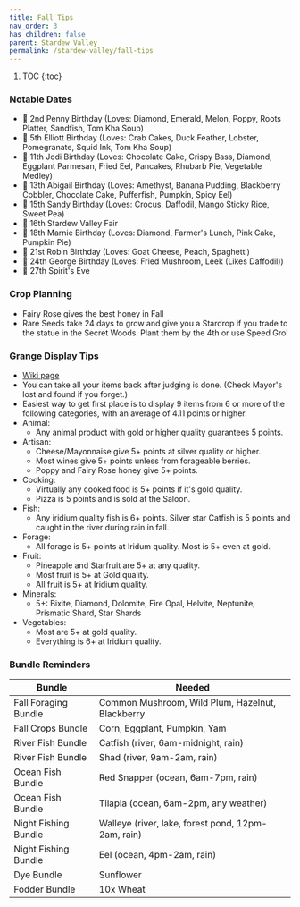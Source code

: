 ```yaml
---
title: Fall Tips
nav_order: 3
has_children: false
parent: Stardew Valley
permalink: /stardew-valley/fall-tips
---
```

1. TOC
{:toc}

### Notable Dates
- 🎉 2nd Penny Birthday (Loves: Diamond, Emerald, Melon, Poppy, Roots Platter, Sandfish, Tom Kha Soup)
- 🎉 5th Elliott Birthday (Loves: Crab Cakes, Duck Feather, Lobster, Pomegranate, Squid Ink, Tom Kha Soup)
- 🎉 11th Jodi Birthday (Loves: Chocolate Cake, Crispy Bass, Diamond, Eggplant Parmesan, Fried Eel, Pancakes, Rhubarb Pie, Vegetable Medley)
- 🎉 13th Abigail Birthday (Loves: Amethyst, Banana Pudding, Blackberry Cobbler, Chocolate Cake, Pufferfish, Pumpkin, Spicy Eel)
- 🎉 15th Sandy Birthday (Loves: Crocus, Daffodil, Mango Sticky Rice, Sweet Pea)
- 🎪 16th Stardew Valley Fair
- 🎉 18th Marnie Birthday (Loves: Diamond, Farmer's Lunch, Pink Cake, Pumpkin Pie)
- 🎉 21st Robin Birthday (Loves: Goat Cheese, Peach, Spaghetti)
- 🎉 24th George Birthday (Loves: Fried Mushroom, Leek (Likes Daffodil))
- 🎃 27th Spirit's Eve

### Crop Planning
- Fairy Rose gives the best honey in Fall
- Rare Seeds take 24 days to grow and give you a Stardrop if you trade to the statue in the Secret Woods. Plant them by the 4th or use Speed Gro!

### Grange Display Tips
- [Wiki page](https://stardewvalleywiki.com/Stardew_Valley_Fair#Grange_Display)
- You can take all your items back after judging is done. (Check Mayor's lost and found if you forget.)
- Easiest way to get first place is to display 9 items from 6 or more of the following categories, with an average of 4.11 points or higher.
- Animal:
    - Any animal product with gold or higher quality guarantees 5 points.
- Artisan:
    - Cheese/Mayonnaise give 5+ points at silver quality or higher.
    - Most wines give 5+ points unless from forageable berries.
    - Poppy and Fairy Rose honey give 5+ points.
- Cooking:
    - Virtually any cooked food is 5+ points if it's gold quality.
    - Pizza is 5 points and is sold at the Saloon.
- Fish:
    - Any iridium quality fish is 6+ points. Silver star Catfish is 5 points and caught in the river during rain in fall.
- Forage:
    - All forage is 5+ points at Iridum quality. Most is 5+ even at gold.
- Fruit:
    - Pineapple and Starfruit are 5+ at any quality.
    - Most fruit is 5+ at Gold quality.
    - All fruit is 5+ at Iridium quality.
- Minerals:
    - 5+: Bixite, Diamond, Dolomite, Fire Opal, Helvite, Neptunite, Prismatic Shard, Star Shards
- Vegetables:
    - Most are 5+ at gold quality.
    - Everything is 6+ at Iridium quality.


### Bundle Reminders

| Bundle | Needed |
|-|-|
| Fall Foraging Bundle | Common Mushroom, Wild Plum, Hazelnut, Blackberry |
| Fall Crops Bundle | Corn, Eggplant, Pumpkin, Yam |
| River Fish Bundle | Catfish (river, 6am-midnight, rain) |
| River Fish Bundle | Shad (river, 9am-2am, rain) |
| Ocean Fish Bundle | Red Snapper (ocean, 6am-7pm, rain) |
| Ocean Fish Bundle | Tilapia (ocean, 6am-2pm, any weather) |
| Night Fishing Bundle | Walleye (river, lake, forest pond, 12pm-2am, rain) |
| Night Fishing Bundle | Eel (ocean, 4pm-2am, rain) |
| Dye Bundle | Sunflower |
| Fodder Bundle | 10x Wheat |